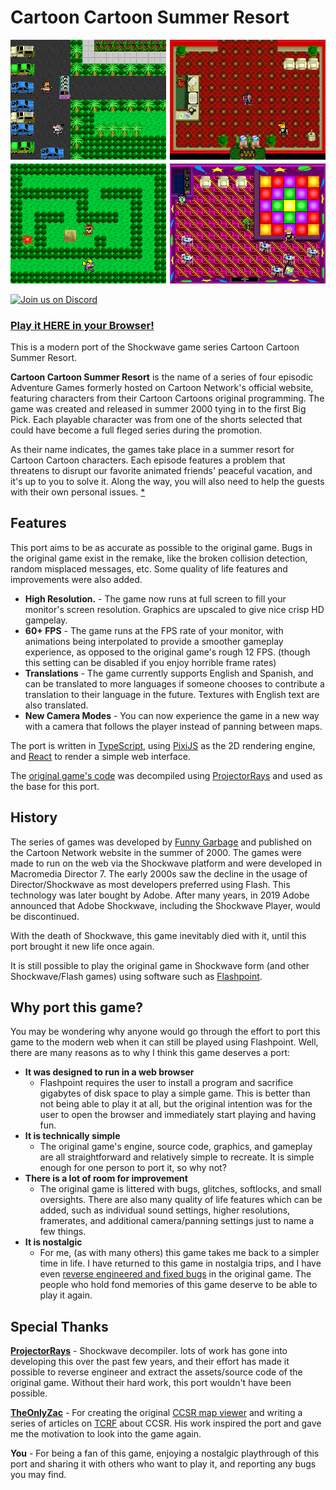 # Cartoon Cartoon Summer Resort

![alt text](port/images/allepisodes.png)

<a href="https://discord.gg/ecnGChM6M4">
<img src="https://img.shields.io/discord/1023083621822771200?logo=discord" alt="Join us on Discord"></a>

### **[Play it HERE in your Browser!](https://mattbruv.github.io/ccsr)**

This is a modern port of the Shockwave game series Cartoon Cartoon Summer Resort.

**Cartoon Cartoon Summer Resort** is the name of a series of four episodic Adventure Games formerly hosted on Cartoon Network's official website, featuring characters from their Cartoon Cartoons original programming. The game was created and released in summer 2000 tying in to the first Big Pick. Each playable character was from one of the shorts selected that could have become a full fleged series during the promotion.

As their name indicates, the games take place in a summer resort for Cartoon Cartoon characters. Each episode features a problem that threatens to disrupt our favorite animated friends' peaceful vacation, and it's up to you to solve it. Along the way, you will also need to help the guests with their own personal issues.
[\*](https://tvtropes.org/pmwiki/pmwiki.php/VideoGame/CartoonCartoonSummerResort)

## Features

This port aims to be as accurate as possible to the original game. Bugs in the original game exist in the remake, like the broken collision detection, random misplaced messages, etc.
Some quality of life features and improvements were also added.

- **High Resolution.** - The game now runs at full screen to fill your monitor's screen resolution. Graphics are upscaled to give nice crisp HD gampelay.
- **60+ FPS** - The game runs at the FPS rate of your monitor, with animations being interpolated to provide a smoother gameplay experience, as opposed to the original game's rough 12 FPS. (though this setting can be disabled if you enjoy horrible frame rates)
- **Translations** - The game currently supports English and Spanish, and can be translated to more languages if someone chooses to contribute a translation to their language in the future. Textures with English text are also translated.
- **New Camera Modes** - You can now experience the game in a new way with a camera that follows the player instead of panning between maps.

The port is written in [TypeScript](https://www.typescriptlang.org/),
using [PixiJS](https://pixijs.com/) as the 2D rendering engine, and [React](https://reactjs.org/) to render a simple web interface.

The [original game's code](https://github.com/mattbruv/ccsr-source) was decompiled using [ProjectorRays](https://github.com/ProjectorRays/ProjectorRays) and used as the base for this port.

## History

The series of games was developed by [Funny Garbage](https://www.linkedin.com/company/funny-garbage/) and published on the Cartoon Network website in the summer of 2000.
The games were made to run on the web via the Shockwave platform and were developed in Macromedia Director 7.
The early 2000s saw the decline in the usage of Director/Shockwave as most developers preferred using Flash. This technology was later bought by Adobe. After many years, in 2019 Adobe announced that Adobe Shockwave, including the Shockwave Player, would be discontinued.

With the death of Shockwave, this game inevitably died with it, until this port brought it new life once again.

It is still possible to play the original game in Shockwave form (and other Shockwave/Flash games) using software such as [Flashpoint](https://en.wikipedia.org/wiki/BlueMaxima's_Flashpoint).

## Why port this game?

You may be wondering why anyone would go through the effort to port this game to the modern web when it can still be played using Flashpoint. Well, there are many reasons as to why I think this game deserves a port:

- **It was designed to run in a web browser**
  - Flashpoint requires the user to install a program and sacrifice gigabytes of disk space to play a simple game. This is better than not being able to play it at all, but the original intention was for the user to open the browser and immediately start playing and having fun.
- **It is technically simple**
  - The original game's engine, source code, graphics, and gameplay are all straightforward and relatively simple to recreate. It is simple enough for one person to port it, so why not?
- **There is a lot of room for improvement**
  - The original game is littered with bugs, glitches, softlocks, and small oversights. There are also many quality of life features which can be added, such as individual sound settings, higher resolutions, framerates, and additional camera/panning settings just to name a few things.
- **It is nostalgic**
  - For me, (as with many others) this game takes me back to a simpler time in life. I have returned to this game in nostalgia trips, and I have even [reverse engineered and fixed bugs](https://mattbruv.github.io/ccsr-bugfix/) in the original game. The people who hold fond memories of this game deserve to be able to play it again.

## Special Thanks

**[ProjectorRays](https://github.com/ProjectorRays/ProjectorRays)**
\- Shockwave decompiler. lots of work has gone into developing this over the past few years, and their effort has made it possible to reverse engineer and extract the assets/source code of the original game. Without their hard work, this port wouldn't have been possible.

**[TheOnlyZac](https://github.com/TheOnlyZac)**
\- For creating the original [CCSR map viewer](https://github.com/TheOnlyZac/ccsr-map-viewer) and writing a series of articles on [TCRF](<https://tcrf.net/Cartoon_Cartoon_Summer_Resort_(Episode_1:_Pool_Problems)>) about CCSR. His work inspired the port and gave me the motivation to look into the game again.

**You**
\- For being a fan of this game, enjoying a nostalgic playthrough of this port and sharing it with others who want to play it, and reporting any bugs you may find.
